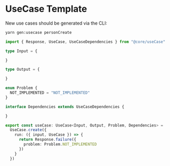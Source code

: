 # UseCase Template

New use cases should be generated via the CLI:

```bash
yarn gen:usecase personCreate
```

```ts
import { Response, UseCase, UseCaseDependencies } from "@core/useCase"

type Input = {

}

type Output = {

}

enum Problem {
  NOT_IMPLEMENTED = "NOT_IMPLEMENTED"
}

interface Dependencies extends UseCaseDependencies {

}

export const useCase: UseCase<Input, Output, Problem, Dependencies> =
  UseCase.create({
    run: ({ input, UseCase }) => {
      return Response.failure({
        problem: Problem.NOT_IMPLEMENTED
      })
    }
  })
```
